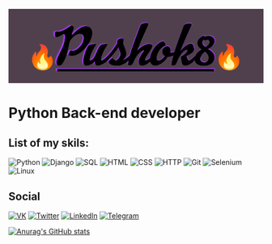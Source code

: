 ![Pushok8](/img/pushok_banner.png "Pushok8")
# Python Back-end developer
## List of my skils:
![Python](https://img.shields.io/badge/Python-252525?style=for-the-badge&logo=python)
![Django](https://img.shields.io/badge/Django-252525?style=for-the-badge&logo=django&logoColor=104c34)
![SQL](https://img.shields.io/badge/SQL-252525?style=for-the-badge&logo=postgresql)
![HTML](https://img.shields.io/badge/HTML-252525?style=for-the-badge&logo=html5)
![CSS](https://img.shields.io/badge/CSS-252525?style=for-the-badge&logo=css3)
![HTTP](https://img.shields.io/badge/HTTP-252525?style=for-the-badge&logo=hexo)
![Git](https://img.shields.io/badge/Git-252525?style=for-the-badge&logo=git)
![Selenium](https://img.shields.io/badge/Selenium-252525?style=for-the-badge&logo=selenium)
![Linux](https://img.shields.io/badge/linux-252525?style=for-the-badge&logo=linux)
## Social
[![VK](https://img.shields.io/badge/vk-252525?style=for-the-badge&logo=vk)](https://vk.com/np2147)
[![Twitter](https://img.shields.io/badge/twitter-252525?style=for-the-badge&logo=twitter)](https://twitter.com/Pushisto8)
[![LinkedIn](https://img.shields.io/badge/LinkedIn-252525?style=for-the-badge&logo=linkedin&logoColor=0a66c2)](https://www.linkedin.com/in/dmitry-p-557b881b4/)
[![Telegram](https://img.shields.io/badge/Telegram-252525?style=for-the-badge&logo=telegram)](https://t.me/Gavin_Dancer)

[![Anurag's GitHub stats](https://github-readme-stats.vercel.app/api?username=pushok8&count_private=true&show_icons=true&theme=synthwave)](https://github.com/anuraghazra/github-readme-stats)
